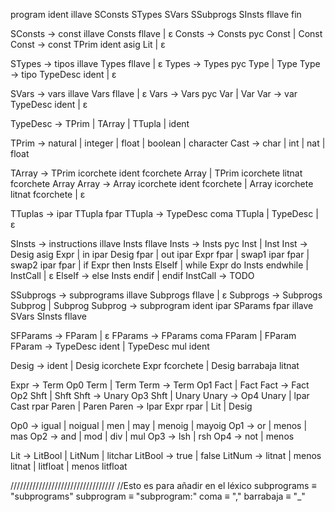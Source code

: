 program ident illave SConsts STypes SVars SSubprogs SInsts fllave fin

SConsts → const illave Consts fllave | ɛ
Consts → Consts pyc Const | Const
Const → const TPrim ident asig Lit | ɛ

STypes → tipos illave Types fllave | ɛ
Types → Types pyc Type | Type
Type → tipo TypeDesc ident | ɛ

SVars → vars illave Vars fllave | ɛ
Vars → Vars pyc Var | Var
Var → var TypeDesc ident | ɛ

TypeDesc → TPrim | TArray | TTupla | ident

TPrim → natural | integer | float | boolean | character
Cast → char | int | nat | float

TArray → TPrim icorchete ident fcorchete Array | TPrim icorchete litnat fcorchete Array
Array → Array icorchete ident fcorchete | Array icorchete litnat fcorchete | ɛ

TTuplas → ipar TTupla fpar
TTupla → TypeDesc coma TTupla | TypeDesc | ɛ

SInsts → instructions illave Insts fllave
Insts → Insts pyc Inst | Inst
Inst → Desig asig Expr
     | in ipar Desig fpar
     | out ipar Expr fpar
     | swap1 ipar fpar
     | swap2 ipar fpar
     | if Expr then Insts ElseIf
     | while Expr do Insts endwhile
     | InstCall
     | ɛ
ElseIf → else Insts endif | endif
InstCall → TODO

SSubprogs → subprograms illave Subprogs fllave | ɛ
Subprogs → Subprogs Subprog | Subprog
Subprog → subprogram ident ipar SParams fpar illave SVars SInsts fllave

SFParams → FParam | ɛ
FParams → FParams coma FParam | FParam
FParam → TypeDesc ident | TypeDesc mul ident

Desig → ident | Desig icorchete Expr fcorchete | Desig barrabaja litnat

Expr → Term Op0 Term | Term
Term → Term Op1 Fact | Fact
Fact → Fact Op2 Shft | Shft
Shft → Unary Op3 Shft | Unary
Unary → Op4 Unary | lpar Cast rpar Paren | Paren
Paren → lpar Expr rpar | Lit | Desig

Op0 → igual | noigual | men | may | menoig | mayoig
Op1 → or | menos | mas
Op2 → and | mod | div | mul
Op3 → lsh | rsh
Op4 → not | menos

Lit → LitBool | LitNum | litchar
LitBool → true | false
LitNum → litnat | menos litnat | litfloat | menos litfloat

/////////////////////////////////
//Esto es para añadir en el léxico
subprograms ≡ "subprograms"
subprogram ≡ "subprogram:"
coma ≡ ","
barrabaja ≡ "_"

